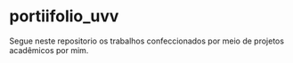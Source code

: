 # portiifolio_uvv
 Segue neste repositorio os trabalhos confeccionados por meio de projetos acadêmicos por mim.

